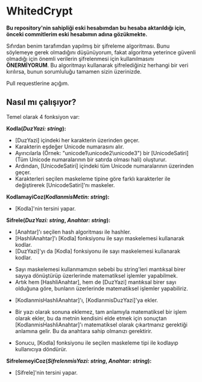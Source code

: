 # WhitedCrypt

**Bu repository'nin sahipliği eski hesabımdan bu hesaba aktarıldığı için, önceki commitlerim eski hesabımın adına gözükmekte.**

Sıfırdan benim tarafımdan yapılmış bir şifreleme algoritması. Bunu söylemeye gerek olmadığını düşünüyorum, fakat algoritma yeterince güvenli olmadığı için önemli verilerin şifrelenmesi için kullanılmasını **ÖNERMİYORUM**.
Bu algoritmayı kullanarak şifrelediğiniz herhangi bir veri kırılırsa, bunun sorumluluğu tamamen sizin üzerinizde.

Pull requestlerine açığım.

## Nasıl mı çalışıyor?
Temel olarak 4 fonksiyon var:

**Kodla(*DuzYazi: string*):**
- [DuzYazi] içindeki her karakterin üzerinden geçer.
- Karakterin eşdeğer Unicode numarasını alır.
- Ayırıcılarla (Örnek: "unicode1\unicode2\unicode3") bir [UnicodeSatiri] (Tüm Unicode numaralarının bir satırda olması hali) oluşturur.
- Ardından, [UnicodeSatiri] içindeki tüm Unicode numaralarının üzerinden geçer.
- Karakterleri seçilen maskeleme tipine göre farklı karakterler ile değiştirerek [UnicodeSatiri]'nı maskeler.

**KodlamayiCoz(*KodlanmisMetin: string*):**
- [Kodla]'nin tersini yapar.

**Sifrele(*DuzYazi: string*, *Anahtar: string*):**
- [Anahtar]'ı seçilen hash algoritması ile hashler.
- [HashliAnahtar]'ı [Kodla] fonksiyonu ile sayı maskelemesi kullanarak kodlar.
- [DuzYazi]'yı da [Kodla] fonksiyonu ile sayı maskelemesi kullanarak kodlar.
* Sayı maskelemesi kullanmamızın sebebi bu string'leri mantıksal birer sayıya dönüştürüp üzerlerinde matematiksel işlemler yapabilmek.
* Artık hem [HashliAnahtar], hem de [DuzYazi] mantıksal birer sayı olduğuna göre, bunların üzerlerinde matematiksel işlemler yapabiliriz.
- [KodlanmisHashliAnahtar]'ı, [KodlanmisDuzYazi]'ya ekler.
* Bir yazı olarak sonuna eklemez, tam anlamıyla matematiksel bir işlem olarak ekler, bu da metnin kendisini elde etmek için sonuçtan [KodlanmisHashliAnahtar]'ı matematiksel olarak çıkartmanız gerektiği anlamına gelir. Bu da anahtara sahip olmanızı gerektirir.
- Sonucu, [Kodla] fonksiyonu ile seçilen maskeleme tipi ile kodlayıp kullanıcıya döndürür.

**SifrelemeyiCoz(*SifrelenmisYazi: string*, *Anahtar: string*):**
- [Sifrele]'nin tersini yapar.
